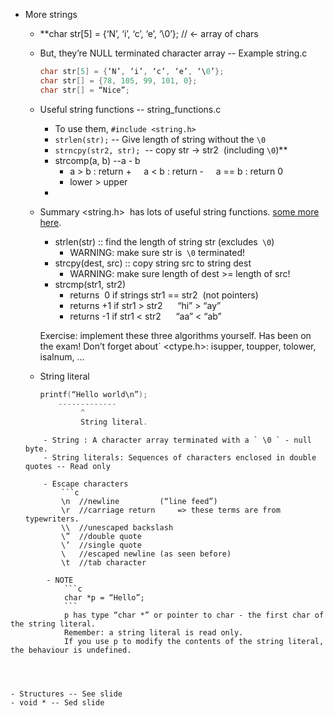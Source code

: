 - More strings
	- **char str[5] = {‘N’, ‘i’, ‘c’, ‘e’, ‘\0’}; // <- array of chars
	- But, they’re NULL terminated character array -- Example string.c
		```c
		char str[5] = {‘N’, ‘i’, ‘c’, ‘e’, ‘\0’};
		char str[] = {78, 105, 99, 101, 0};
		char str[] = “Nice”;
		```
	- Useful string functions -- string_functions.c
		- To use them, `#include <string.h>`
		- `strlen(str);` -- Give length of string without the `\0`
		- `strncpy(str2, str);`  -- copy str -> str2  (including `\0`)**
		- strcomp(a, b) --a - b      
			- a > b : return +     a < b : return -     a == b : return 0
			- lower > upper 
		- 
	- Summary 
		<string.h>  has lots of useful string functions. [some more here](https://pubs.opengroup.org/onlinepubs/007908799/xsh/string.h.html).
		- strlen(str) :: find the length of string str (excludes` \0`)
			- WARNING: make sure str is` \0` terminated!
		- strcpy(dest, src) :: copy string src to string dest
			- WARNING: make sure length of dest >= length of src!
		- strcmp(str1, str2)
			- returns  0 if strings str1 == str2  (not pointers)
			- returns +1 if str1 > str2      “hi” > “ay”
			- returns -1 if str1 < str2      “aa” < “ab”
			    
		Exercise: implement these three algorithms yourself. Has been on the exam!
		Don’t forget about` <ctype.h>: isupper, toupper, tolower, isalnum, ...
	- String literal
		```c
		printf(“Hello world\n”);
			-------------
				 ^
				 String literal.
	```
		- String : A character array terminated with a ` \0 ` - null byte.
		- String literals: Sequences of characters enclosed in double quotes -- Read only

		- Escape characters 
			```c
			\n  //newline         (“line feed”)		
			\r  //carriage return     => these terms are from typewriters.		
			\\  //unescaped backslash			
			\”  //double quote		
			\’  //single quote
			\   //escaped newline (as seen before)
			\t  //tab character
````
		- NOTE
			```c
			char *p = “Hello”;
			```
			p has type “char *” or pointer to char - the first char of the string literal.
			Remember: a string literal is read only.  
			If you use p to modify the contents of the string literal, the behaviour is undefined.  
			
			  


- Structures -- See slide
- void * -- Sed slide 
